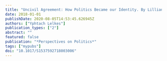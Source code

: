 ```yaml
---
title: "Uncivil Agreement: How Politics Became our Identity. By Lilliana Mason. University of Chicago Press, 2018. 192p. $105.00 cloth, $20.00 paper."
date: 2018-01-01
publishDate: 2020-08-05T14:53:45.626945Z
authors: ["Yphtach Lelkes"]
publication_types: ["2"]
abstract: ""
featured: false
publication: "*Perspectives on Politics*"
tags: ["mypubs"]
doi: "10.1017/S1537592718003006"
---
```


